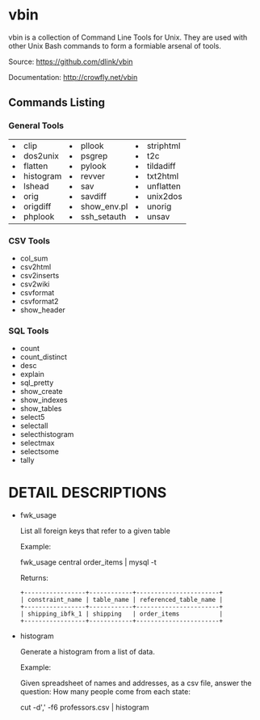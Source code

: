 vbin
====

vbin is a collection of Command Line Tools for Unix.  They are used with other Unix Bash commands to form a formiable arsenal of tools.

Source: https://github.com/dlink/vbin

Documentation: http://crowfly.net/vbin

Commands Listing
----------------
### General Tools ###

<table><tr><td>

<li> clip <br/>
<li> dos2unix <br/>
<li> flatten <br/>
<li> histogram <br/>
<li> lshead <br/>
<li> orig <br/>
<li> origdiff <br/>
<li> phplook <br/>

</td><td>

<li> pllook <br/>
<li> psgrep <br/>
<li> pylook <br/>
<li> revver <br/>
<li> sav <br/>
<li> savdiff <br/>
<li> show_env.pl <br/>
<li> ssh_setauth <br/>

</td><td valign='top'>

<li> striphtml <br/>
<li> t2c <br/>
<li> tildadiff <br/>
<li> txt2html <br/>
<li> unflatten <br/>
<li> unix2dos <br/>
<li> unorig <br/>
<li> unsav <br/>

</td></tr></table>


### CSV Tools ###

* col_sum
* csv2html
* csv2inserts
* csv2wiki
* csvformat
* csvformat2
* show_header

### SQL Tools ###

* count
* count_distinct
* desc
* explain
* sql_pretty
* show_create
* show_indexes
* show_tables
* select5
* selectall
* selecthistogram
* selectmax
* selectsome
* tally

DETAIL DESCRIPTIONS
===================

* fwk_usage

  List all foreign keys that refer to a given table

  Example:

    fwk_usage central order_items | mysql <signature> -t

    Returns:

      +-----------------+------------+-----------------------+
      | constraint_name | table_name | referenced_table_name |
      +-----------------+------------+-----------------------+
      | shipping_ibfk_1 | shipping   | order_items           |
      +-----------------+------------+-----------------------+


* histogram 

  Generate a histogram from a list of data.   

  Example:

    Given spreadsheet of names and addresses, as a csv file, answer
    the question: How many people come from each state:

    cut -d',' -f6 professors.csv | histogram


